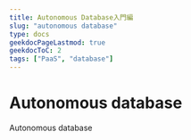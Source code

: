 ```yaml
---
title: Autonomous Database入門編
slug: "autonomous database"
type: docs
geekdocPageLastmod: true
geekdocToC: 2
tags: ["PaaS", "database"]
---
```


# Autonomous database
Autonomous database